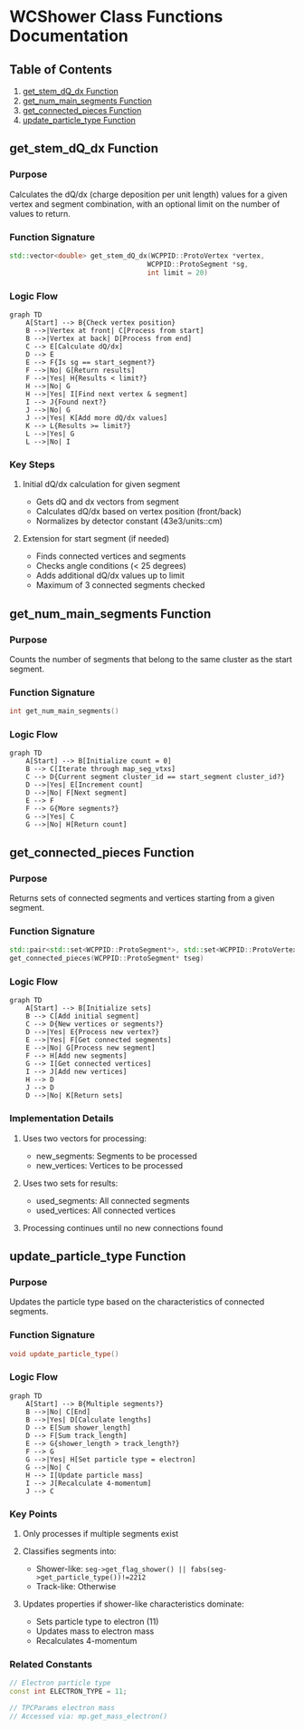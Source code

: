 # WCShower Class Functions Documentation

## Table of Contents
1. [get_stem_dQ_dx Function](#get_stem_dqdx)
2. [get_num_main_segments Function](#get_num_main_segments)
3. [get_connected_pieces Function](#get_connected_pieces)
4. [update_particle_type Function](#update_particle_type)

## get_stem_dQ_dx Function <a name="get_stem_dqdx"></a>

### Purpose
Calculates the dQ/dx (charge deposition per unit length) values for a given vertex and segment combination, with an optional limit on the number of values to return.

### Function Signature
```cpp
std::vector<double> get_stem_dQ_dx(WCPPID::ProtoVertex *vertex, 
                                  WCPPID::ProtoSegment *sg, 
                                  int limit = 20)
```

### Logic Flow

```mermaid
graph TD
    A[Start] --> B{Check vertex position}
    B -->|Vertex at front| C[Process from start]
    B -->|Vertex at back| D[Process from end]
    C --> E[Calculate dQ/dx]
    D --> E
    E --> F{Is sg == start_segment?}
    F -->|No| G[Return results]
    F -->|Yes| H{Results < limit?}
    H -->|No| G
    H -->|Yes| I[Find next vertex & segment]
    I --> J{Found next?}
    J -->|No| G
    J -->|Yes| K[Add more dQ/dx values]
    K --> L{Results >= limit?}
    L -->|Yes| G
    L -->|No| I

```

### Key Steps
1. Initial dQ/dx calculation for given segment
   - Gets dQ and dx vectors from segment
   - Calculates dQ/dx based on vertex position (front/back)
   - Normalizes by detector constant (43e3/units::cm)

2. Extension for start segment (if needed)
   - Finds connected vertices and segments
   - Checks angle conditions (< 25 degrees)
   - Adds additional dQ/dx values up to limit
   - Maximum of 3 connected segments checked

## get_num_main_segments Function <a name="get_num_main_segments"></a>

### Purpose
Counts the number of segments that belong to the same cluster as the start segment.

### Function Signature
```cpp
int get_num_main_segments()
```

### Logic Flow

```mermaid
graph TD
    A[Start] --> B[Initialize count = 0]
    B --> C[Iterate through map_seg_vtxs]
    C --> D{Current segment cluster_id == start_segment cluster_id?}
    D -->|Yes| E[Increment count]
    D -->|No| F[Next segment]
    E --> F
    F --> G{More segments?}
    G -->|Yes| C
    G -->|No| H[Return count]
```

## get_connected_pieces Function <a name="get_connected_pieces"></a>

### Purpose
Returns sets of connected segments and vertices starting from a given segment.

### Function Signature
```cpp
std::pair<std::set<WCPPID::ProtoSegment*>, std::set<WCPPID::ProtoVertex*>> 
get_connected_pieces(WCPPID::ProtoSegment* tseg)
```

### Logic Flow

```mermaid
graph TD
    A[Start] --> B[Initialize sets]
    B --> C[Add initial segment]
    C --> D{New vertices or segments?}
    D -->|Yes| E{Process new vertex?}
    E -->|Yes| F[Get connected segments]
    E -->|No| G[Process new segment]
    F --> H[Add new segments]
    G --> I[Get connected vertices]
    I --> J[Add new vertices]
    H --> D
    J --> D
    D -->|No| K[Return sets]
```

### Implementation Details
1. Uses two vectors for processing:
   - new_segments: Segments to be processed
   - new_vertices: Vertices to be processed
   
2. Uses two sets for results:
   - used_segments: All connected segments
   - used_vertices: All connected vertices

3. Processing continues until no new connections found

## update_particle_type Function <a name="update_particle_type"></a>

### Purpose
Updates the particle type based on the characteristics of connected segments.

### Function Signature
```cpp
void update_particle_type()
```

### Logic Flow

```mermaid
graph TD
    A[Start] --> B{Multiple segments?}
    B -->|No| C[End]
    B -->|Yes| D[Calculate lengths]
    D --> E[Sum shower_length]
    D --> F[Sum track_length]
    E --> G{shower_length > track_length?}
    F --> G
    G -->|Yes| H[Set particle type = electron]
    G -->|No| C
    H --> I[Update particle mass]
    I --> J[Recalculate 4-momentum]
    J --> C
```

### Key Points
1. Only processes if multiple segments exist
2. Classifies segments into:
   - Shower-like: `seg->get_flag_shower() || fabs(seg->get_particle_type())!=2212`
   - Track-like: Otherwise

3. Updates properties if shower-like characteristics dominate:
   - Sets particle type to electron (11)
   - Updates mass to electron mass
   - Recalculates 4-momentum

### Related Constants
```cpp
// Electron particle type
const int ELECTRON_TYPE = 11;

// TPCParams electron mass
// Accessed via: mp.get_mass_electron()
```